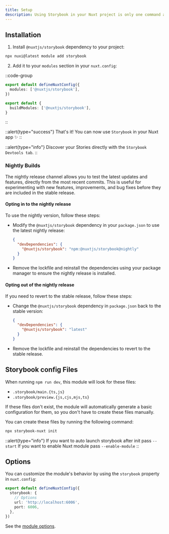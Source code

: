 ```yaml
---
title: Setup
description: Using Storybook in your Nuxt project is only one command away ✨
---
```


## Installation

1. Install `@nuxtjs/storybook` dependency to your project:

```bash
npx nuxi@latest module add storybook
```

2. Add it to your `modules` section in your `nuxt.config`:

::code-group

```ts [nuxt.config (Nuxt 3)]
export default defineNuxtConfig({
  modules: ['@nuxtjs/storybook'],
})
```

```ts [nuxt.config (Nuxt 2)]
export default {
  buildModules: ['@nuxtjs/storybook'],
}
```

::

::alert{type="success"}
That's it! You can now use `Storybook` in your Nuxt app ✨
::

::alert{type="info"}
Discover your Stories directly with the `Storybook Devtools tab`.
::

### Nightly Builds

The nightly release channel allows you to test the latest updates and features, directly from the most recent commits. This is useful for experimenting with new features, improvements, and bug fixes before they are included in the stable release.

#### Opting in to the nightly release

To use the nightly version, follow these steps:

- Modify the `@nuxtjs/storybook` dependency in your `package.json` to use the latest nightly release:

  ```json
  {
    "devDependencies": {
      "@nuxtjs/storybook": "npm:@nuxtjs/storybook@nightly"
    }
  }
  ```

- Remove the lockfile and reinstall the dependencies using your package manager to ensure the nightly release is installed.

#### Opting out of the nightly release

If you need to revert to the stable release, follow these steps:

- Change the `@nuxtjs/storybook` dependency in `package.json` back to the stable version:

  ```json
  {
    "devDependencies": {
      "@nuxtjs/storybook": "latest"
    }
  }
  ```

- Remove the lockfile and reinstall the dependencies to revert to the stable release.

## Storybook config Files

When running `npm run dev`, this module will look for these files:

- `.storybook/main.{ts,js}`
- `.storybook/preview.{js,cjs,mjs,ts}`

If these files don't exist, the module will automatically generate a basic configuration for them, so you don't have to create these files manually.

You can create these files by running the following command:

```bash
npx storybook-nuxt init
```

::alert{type="info"}
If you want to auto launch storybook after init pass `--start`
If you want to enable Nuxt module pass `--enable-module`
::

## Options

You can customize the module's behavior by using the `storybook` property in `nuxt.config`:

```ts [nuxt.config]
export default defineNuxtConfig({
  storybook: {
    // Options
    url: 'http://localhost:6006',
    port: 6006,
  },
})
```

See the [module options](/getting-started/options).
